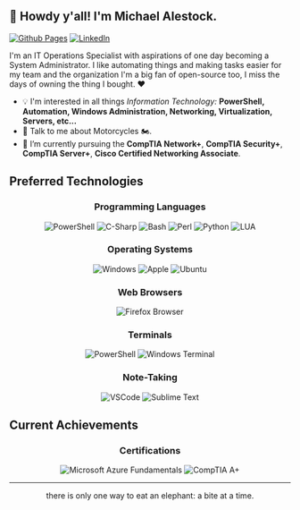 ## 👋 Howdy y'all! I'm Michael Alestock.

[![Github Pages](https://img.shields.io/badge/GitHub%20Pages-222222?style=for-the-badge&logo=GitHub%20Pages&logoColor=white)](https://michaelalestock.github.io)
[![LinkedIn](https://img.shields.io/badge/-LinkedIn-0077B5?style=for-the-badge&logo=Linkedin&logoColor=white)](https://linkedin.com/in/michael-alestock)

I'm an IT Operations Specialist with aspirations of one day becoming a System Administrator. I like automating things and making tasks easier for my team and the organization I'm a big fan of open-source too, I miss the days of owning the thing I bought. :heart:

- :bulb: I'm interested in all things _Information Technology:_ **PowerShell, Automation, Windows Administration, Networking, Virtualization, Servers, etc...**
- 💬 Talk to me about Motorcycles :motorcycle:.
- 🌱 I’m currently pursuing the **CompTIA Network+**, **CompTIA Security+**, **CompTIA Server+**, **Cisco Certified Networking Associate**.

## Preferred Technologies

<h3 align="center">Programming Languages</h3>

<p align="center">

<img title="PowerShell" alt="PowerShell" src="https://img.icons8.com/color/48/null/powershell.png" />

<img title="C-Sharp" alt="C-Sharp" src="https://img.icons8.com/color/48/null/c-sharp-logo.png" />

<img title="Bash" alt="Bash" src="https://img.icons8.com/color/48/null/bash.png" />

<img title="Perl" alt="Perl" src="https://img.icons8.com/color/48/null/perl.png" />

<img title="Python" alt="Python" src="https://img.icons8.com/color/48/null/python--v1.png" />

<img title="LUA" alt="LUA" src="https://img.icons8.com/color/48/null/lua-language.png" />
</p>

<h3 align="center">Operating Systems</h3>

<p align="center">

<img title="Windows" alt="Windows" src="https://img.shields.io/badge/Windows-0078D6?style=for-the-badge&logo=windows&logoColor=white" />

<img title="Apple" alt="Apple" src="https://img.shields.io/badge/mac%20os-000000?style=for-the-badge&logo=apple&logoColor=white" />

<img title="Firefox" alt="Ubuntu" src="https://img.shields.io/badge/Ubuntu-E95420?style=for-the-badge&logo=ubuntu&logoColor=white" />

</p>

<h3 align="center">Web Browsers</h3>

<p align="center">

<img title="Firefox" alt="Firefox Browser" src="https://img.shields.io/badge/Firefox_Browser-FF7139?style=for-the-badge&logo=Firefox-Browser&logoColor=white" />

</p>

<h3 align="center">Terminals</h3>

<p align="center">

<img title="PowerShell" alt="PowerShell" src="https://img.shields.io/badge/powershell-5391FE?style=for-the-badge&logo=powershell&logoColor=white" />

<img title="Windows Terminal" alt="Windows Terminal" src="https://img.shields.io/badge/windows%20terminal-4D4D4D?style=for-the-badge&logo=windows%20terminal&logoColor=white" />

</p>

<h3 align="center">Note-Taking</h3>

<p align="center">

<img title="VSCode" alt="VSCode" src="https://img.shields.io/badge/VSCode-0078D4?style=for-the-badge&logo=visual%20studio%20code&logoColor=white" />
  
<img title="Sublime Text" alt="Sublime Text" src="https://img.shields.io/badge/sublime_text-%23575757.svg?style=for-the-badge&logo=sublime-text&logoColor=important" />
  
</p>

## Current Achievements

<h3 align="center">Certifications</h3>

<p align="center">

<img title="Microsoft Azure Fundamentals" alt="Microsoft Azure Fundamentals" src="https://github.com/MichaelAlestock/assets/blob/fab3e4a02b05677cb4527af6bb38a294b55af755/img/microsoft-certified-azure-fundamentals.png" />

<img title="CompTIA A+" alt="CompTIA A+" src="https://github.com/MichaelAlestock/assets/blob/fab3e4a02b05677cb4527af6bb38a294b55af755/img/comptia-a-ce-certification.1.png" />

</p>

<hr>

<p align="center">there is only one way to eat an elephant: a bite at a time.</p>

